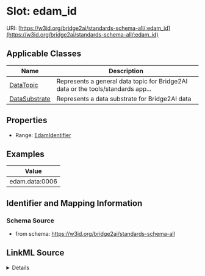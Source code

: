 # Slot: edam_id

URI: [https://w3id.org/bridge2ai/standards-schema-all/:edam_id](https://w3id.org/bridge2ai/standards-schema-all/:edam_id)



<!-- no inheritance hierarchy -->




## Applicable Classes

| Name | Description |
| --- | --- |
[DataTopic](DataTopic.md) | Represents a general data topic for Bridge2AI data or the tools/standards app...
[DataSubstrate](DataSubstrate.md) | Represents a data substrate for Bridge2AI data






## Properties

* Range: [EdamIdentifier](EdamIdentifier.md)








## Examples

| Value |
| --- |
| edam.data:0006 |

## Identifier and Mapping Information







### Schema Source


* from schema: https://w3id.org/bridge2ai/standards-schema-all




## LinkML Source

<details>
```yaml
name: edam_id
examples:
- value: edam.data:0006
from_schema: https://w3id.org/bridge2ai/standards-schema-all
rank: 1000
values_from:
- edam.data
- edam.format
- edam.operation
- edam.topic
alias: edam_id
domain_of:
- DataTopic
- DataSubstrate
range: edam_identifier

```
</details>
